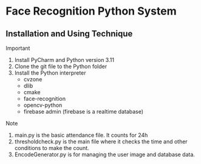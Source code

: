 # Face Recognition Python System

## Installation and Using Technique

> [!IMPORTANT]
> 1. Install PyCharm and Python version 3.11
> 2. Clone the git file to the Python folder
> 3. Install the Python interpreter
>    - cvzone
>    - dlib
>    - cmake
>    - face-recognition
>    - opencv-python
>    - firebase admin (firebase is a realtime database)


> [!NOTE]
> 1. main.py is the basic attendance file. It counts for 24h
> 2. thresholdcheck.py is the main file where it checks the time and other conditions to make the count.
> 3. EncodeGenerator.py is for managing the user image and database data.
